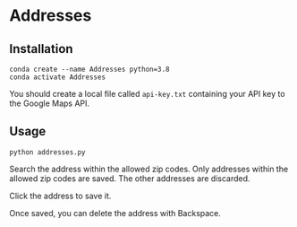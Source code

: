 # Addresses

## Installation

```
conda create --name Addresses python=3.8
conda activate Addresses
```

You should create a local file called `api-key.txt` containing your API key to 
the Google Maps API.

## Usage

```
python addresses.py
```

Search the address within the allowed zip codes.
Only addresses within the allowed zip codes are saved.
The other addresses are discarded.

Click the address to save it.

Once saved, you can delete the address with Backspace.
